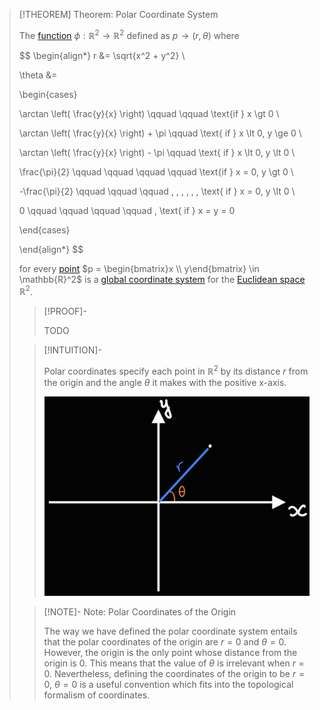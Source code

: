 >[!THEOREM] Theorem: Polar Coordinate System
>
>The [function](../../../../Analysis/Real%20Analysis/Multivariate%20Real%20Analysis/Real%20Vector%20Functions/Real%20Vector%20Function.md) $\phi: \mathbb{R}^2 \to \mathbb{R}^2$ defined as $p \to (r, \theta)$ where
>
>$$
>\begin{align*}
>r &= \sqrt{x^2 + y^2} \\
>
>\theta &=
>
>\begin{cases}
>
>\arctan \left( \frac{y}{x} \right) \qquad \qquad \text{if } x \gt 0 \\
>
>\arctan \left( \frac{y}{x} \right) + \pi \qquad \text{ if } x \lt 0, y \ge 0 \\
>
>\arctan \left( \frac{y}{x} \right) - \pi \qquad \text{ if } x \lt 0, y \lt 0 \\
>
>\frac{\pi}{2} \qquad \qquad \qquad \qquad \text{if } x = 0, y \gt 0 \\
>
>-\frac{\pi}{2} \qquad \qquad \qquad \, \, \, \, \, \, \text{ if } x = 0, y \lt 0 \\
>
>0 \qquad \qquad \qquad \qquad \, \text{ if } x = y = 0
>
>\end{cases}
>
>\end{align*}
>$$
>
>for every [point](../../Points%20and%20Vectors/Points%20vs%20Vectors.md) $p = \begin{bmatrix}x \\ y\end{bmatrix} \in \mathbb{R}^2$ is a [global coordinate system](../../../Manifolds/Coordinates/Global%20Coordinate%20System.md) for the [Euclidean space](../Euclidean%20Space.md) $\mathbb{R}^2$.
>
>>[!PROOF]-
>>
>>TODO
>>
>
>>[!INTUITION]-
>>
>>Polar coordinates specify each point in $\mathbb{R}^2$ by its distance $r$ from the origin and the angle $\theta$ it makes with the positive x-axis.
>>
>>![Polar Coordinate System](res/Polar%20Coordinate%20System.jpg)
>>
>
>>[!NOTE]- Note: Polar Coordinates of the Origin
>>
>>The way we have defined the polar coordinate system entails that the polar coordinates of the origin are $r = 0$ and $\theta = 0$. However, the origin is the only point whose distance from the origin is $0$. This means that the value of $\theta$ is irrelevant when $r = 0$. Nevertheless, defining the coordinates of the origin to be $r = 0$, $\theta = 0$ is a useful convention which fits into the topological formalism of coordinates.
>>
>